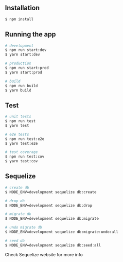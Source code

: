 ## Installation

```bash
$ npm install
```

## Running the app

```bash
# development
$ npm run start:dev
$ yarn start:dev

# production
$ npm run start:prod
$ yarn start:prod

# build
$ npm run build
$ yarn build
```

## Test

```bash
# unit tests
$ npm run test
$ yarn test

# e2e tests
$ npm run test:e2e
$ yarn test:e2e

# test coverage
$ npm run test:cov
$ yarn test:cov
```

## Sequelize

```bash
# create db
$ NODE_ENV=development sequelize db:create

# drop db
$ NODE_ENV=development sequelize db:drop

# migrate db
$ NODE_ENV=development sequelize db:migrate

# undo migrate db
$ NODE_ENV=development sequelize db:migrate:undo:all

# seed db
$ NODE_ENV=development sequelize db:seed:all
```
Check Sequelize website for more info
